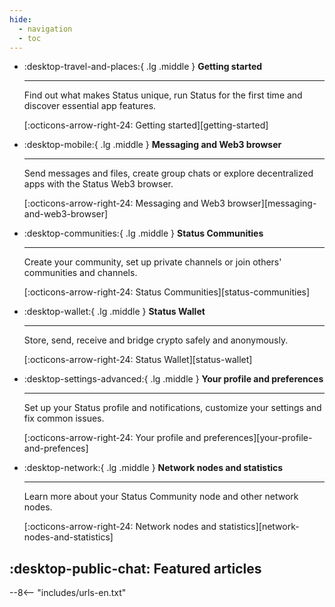 ```yaml
---
hide:
  - navigation
  - toc
---
```


<div class="grid cards" markdown>

-   :desktop-travel-and-places:{ .lg .middle } **Getting started**

    ---

    Find out what makes Status unique, run Status for the first time and discover essential app features.

    [:octicons-arrow-right-24: Getting started][getting-started]

-   :desktop-mobile:{ .lg .middle } **Messaging and Web3 browser**

    ---

    Send messages and files, create group chats or explore decentralized apps with the Status Web3 browser.

    [:octicons-arrow-right-24: Messaging and Web3 browser][messaging-and-web3-browser]

-   :desktop-communities:{ .lg .middle } **Status Communities**

    ---

    Create your community, set up private channels or join others' communities and channels.

    [:octicons-arrow-right-24: Status Communities][status-communities]

-   :desktop-wallet:{ .lg .middle } **Status Wallet**

    ---

    Store, send, receive and bridge crypto safely and anonymously.

    [:octicons-arrow-right-24: Status Wallet][status-wallet]

-   :desktop-settings-advanced:{ .lg .middle } **Your profile and preferences**

    ---

    Set up your Status profile and notifications, customize your settings and fix common issues.

    [:octicons-arrow-right-24: Your profile and preferences][your-profile-and-prefences]

-   :desktop-network:{ .lg .middle } **Network nodes and statistics**

    ---

    Learn more about your Status Community node and other network nodes.

    [:octicons-arrow-right-24: Network nodes and statistics][network-nodes-and-statistics]

</div>

## :desktop-public-chat: Featured articles

--8<-- "includes/urls-en.txt"
